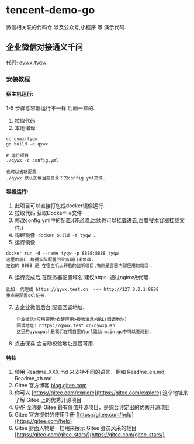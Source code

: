 # tencent-demo-go

微信相关联的代码仓,涉及公众号,小程序 等 演示代码.

## 企业微信对接通义千问
代码: [qywx-tyqw](qywx-tyqw)

### 安装教程

#### 宿主机运行:
1-5 步骤与容器运行不一样.后面一样的.

1. 拉取代码
2. 本地编译: 
```
cd qywx-tyqw
go build -o qywx

# 运行项目
./qywx -c config.yml

也可以省略配置
./qywx 默认加载当前目录下的config.yml文件.
```

#### 容器运行:
1. 此项目可以直接打包成docker镜像运行.
2. 拉取代码.获取Dockerfile文件
3. 修改config.yml中的配置.(非必须,后续也可以挂载进去,百度搜索容器挂载文件.)
4. 构建镜像. `docker build -t tyqw .`
5. 运行镜像
```
docker run -d --name tyqw -p 8888:8888 tyqw
这里的端口,根据实际配置的业务端口来修改.
左边的 8888 是 在宿主机上开启的监听端口,右侧是容器内部应用的端口.
```
6. 运行完成后,在服务器配置域名.建议https. 通过nginx做代理.
```
比如: 代理成 https://qywx.test.cn  --> http://127.0.0.1:8888
重点是配置ssl证书.
``` 

7. 去企业微信后台,配置回调地址. 
```
    企业微信>应用管理>自建应用>接收消息>URL(回调地址)
    回调地址: https://qywx.test.cn/qywxpush
    这里的qywxpush是我们在项目里的url路劲,main.go中可以查阅到.
```
8. 点击保存,会自动校验地址是否可用.




#### 特技

1.  使用 Readme\_XXX.md 来支持不同的语言，例如 Readme\_en.md, Readme\_zh.md
2.  Gitee 官方博客 [blog.gitee.com](https://blog.gitee.com)
3.  你可以 [https://gitee.com/explore](https://gitee.com/explore) 这个地址来了解 Gitee 上的优秀开源项目
4.  [GVP](https://gitee.com/gvp) 全称是 Gitee 最有价值开源项目，是综合评定出的优秀开源项目
5.  Gitee 官方提供的使用手册 [https://gitee.com/help](https://gitee.com/help)
6.  Gitee 封面人物是一档用来展示 Gitee 会员风采的栏目 [https://gitee.com/gitee-stars/](https://gitee.com/gitee-stars/)

